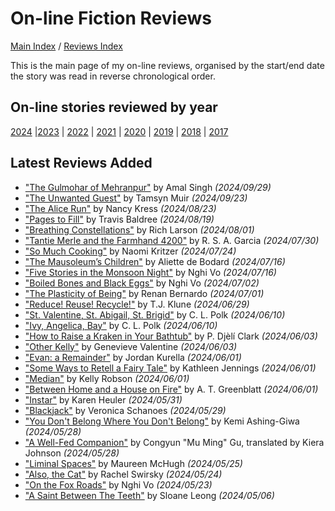 # On-line Fiction Reviews

[Main Index](../../README.md) / [Reviews Index](../README.md)

This is the main page of my on-line reviews, organised by the start/end date the story was read in reverse chronological order.

## On-line stories reviewed by year

[2024](2024/README.md) |[2023](2023/README.md) | [2022](2022/README.md) | [2021](2021/README.md) | [2020](2020/README.md) | [2019](2019/README.md) | [2018](2018/README.md) | [2017](2017/README.md)

## Latest Reviews Added

- ["The Gulmohar of Mehranpur"](2024/20240929-GulmoharMehranpur.md) by Amal Singh *(2024/09/29)*
- ["The Unwanted Guest"](2024/20240923-UnwantedGuest.md) by Tamsyn Muir *(2024/09/23)*
- ["The Alice Run"](2024/20240823-AliceRun.md) by Nancy Kress *(2024/08/23)*
- ["Pages to Fill"](2024/20240819-PagesToFill.md) by Travis Baldree *(2024/08/19)*
- ["Breathing Constellations"](2024/20240801-BreathingConstellations.md) by Rich Larson *(2024/08/01)*
- ["Tantie Merle and the Farmhand 4200"](2024/20240730-TantieMerleFarmhand4200.md) by R. S. A. Garcia *(2024/07/30)*
- ["So Much Cooking"](2024/20240724-SoMuchCooking.md) by Naomi Kritzer *(2024/07/24)*
- ["The Mausoleum’s Children"](2024/20240716-MausoleumChildren.md) by Aliette de Bodard *(2024/07/16)*
- ["Five Stories in the Monsoon Night"](2024/20240716-FiveStoriesMoonsoonNight.md) by Nghi Vo *(2024/07/16)*
- ["Boiled Bones and Black Eggs"](2024/20240702-BoiledBonesBlackEggs.md) by Nghi Vo *(2024/07/02)*
- ["The Plasticity of Being"](2024/20240701-PlaticityBeing.md) by Renan Bernardo *(2024/07/01)*
- ["Reduce! Reuse! Recycle!"](2024/20240629-ReduceReuseRecycle.md) by T.J. Klune *(2024/06/29)*
- ["St. Valentine, St. Abigail, St. Brigid"](2024/20240610-ValentineAbigailBrigid.md) by C. L. Polk *(2024/06/10)*
- ["Ivy, Angelica, Bay"](2024/20240610-IvyAngelicaBay.md) by C. L. Polk *(2024/06/10)*
- ["How to Raise a Kraken in Your Bathtub"](2024/20240603-RaiseKrakenBathtub.md) by P. Djèlí Clark *(2024/06/03)*
- ["Other Kelly"](2024/20240603-OtherKelly.md) by Genevieve Valentine *(2024/06/03)*
- ["Evan: a Remainder"](2024/20240601-EvanRemainder.md) by Jordan Kurella *(2024/06/01)*
- ["Some Ways to Retell a Fairy Tale"](2024/20240601-WaysRetellFairyTale.md) by Kathleen Jennings *(2024/06/01)*
- ["Median"](2024/20240601-Median.md) by Kelly Robson *(2024/06/01)*
- ["Between Home and a House on Fire"](2024/20240601-BetweenHomeHouseFire.md) by A. T. Greenblatt *(2024/06/01)*
- ["Instar"](2024/20240531-Instar.md) by Karen Heuler *(2024/05/31)*
- ["Blackjack"](2024/20240529-Blackjack.md) by Veronica Schanoes *(2024/05/29)*
- ["You Don't Belong Where You Don't Belong"](2024/20240528-YouDontBelong.md) by Kemi Ashing-Giwa *(2024/05/28)*
- ["A Well-Fed Companion"](2024/20240528-WellFedCompanion.md) by Congyun "Mu Ming" Gu, translated by Kiera Johnson *(2024/05/28)*
- ["Liminal Spaces"](2024/20240525-LiminalSpaces.md) by Maureen McHugh *(2024/05/25)*
- ["Also, the Cat"](2024/20240524-AlsoTheCat.md) by Rachel Swirsky *(2024/05/24)*
- ["On the Fox Roads"](2024/20240523-FoxRoads.md) by Nghi Vo *(2024/05/23)*
- ["A Saint Between The Teeth"](2024/20240506-SaintBetweenTeeth.md) by Sloane Leong *(2024/05/06)*
